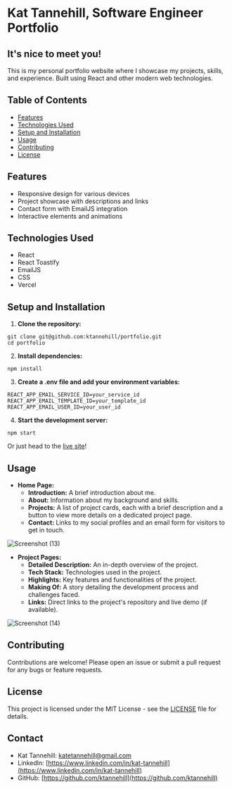 # Kat Tannehill, Software Engineer Portfolio
## It's nice to meet you!
This is my personal portfolio website where I showcase my projects, skills, and experience. Built using React and other modern web technologies.

## Table of Contents
- [Features](#features)
- [Technologies Used](#technologies-used)
- [Setup and Installation](#setup-and-installation)
- [Usage](#usage)
- [Contributing](#contributing)
- [License](#license)

## Features
- Responsive design for various devices
- Project showcase with descriptions and links
- Contact form with EmailJS integration
- Interactive elements and animations
<!-- - Light mode/dark mode toggle -->

## Technologies Used
- React
- React Toastify
- EmailJS
- CSS
- Vercel

## Setup and Installation
1. **Clone the repository:**
  ```
  git clone git@github.com:ktannehill/portfolio.git
  cd portfolio
  ```
2. **Install dependencies:**
  ```
  npm install
  ```
3. **Create a .env file and add your environment variables:**
  ```
  REACT_APP_EMAIL_SERVICE_ID=your_service_id
  REACT_APP_EMAIL_TEMPLATE_ID=your_template_id
  REACT_APP_EMAIL_USER_ID=your_user_id
  ```
4. **Start the development server:**
  ```
  npm start
  ```

Or just head to the [live site](https://kat-tannehill.dev/)! 

## Usage
- **Home Page:**
  - **Introduction:** A brief introduction about me.
  - **About:** Information about my background and skills.
  - **Projects:** A list of project cards, each with a brief description and a button to view more details on a dedicated project page.
  - **Contact:** Links to my social profiles and an email form for visitors to get in touch.
 
![Screenshot (13)](https://github.com/ktannehill/portfolio/assets/139499376/a456db65-0743-4f4d-a900-2e297f18f865)

- **Project Pages:**
  - **Detailed Description:** An in-depth overview of the project.
  - **Tech Stack:** Technologies used in the project.
  - **Highlights:** Key features and functionalities of the project.
  - **Making Of:** A story detailing the development process and challenges faced.
  - **Links:** Direct links to the project's repository and live demo (if available).
 
![Screenshot (14)](https://github.com/ktannehill/portfolio/assets/139499376/4aa697f9-f250-4bf5-b207-1384d3d47df3)

## Contributing
Contributions are welcome! Please open an issue or submit a pull request for any bugs or feature requests.

## License
This project is licensed under the MIT License - see the [LICENSE](LICENSE) file for details.

## Contact
- Kat Tannehill: [katetannehill@gmail.com](mailto:katetannehill@gmail.com)
- LinkedIn: [https://www.linkedin.com/in/kat-tannehill](https://www.linkedin.com/in/kat-tannehill)
- GitHub: [https://github.com/ktannehill](https://github.com/ktannehill)

